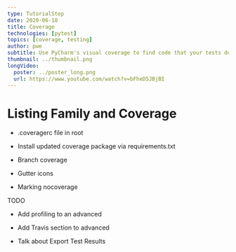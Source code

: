 ```yaml
---
type: TutorialStep
date: 2020-06-10
title: Coverage
technologies: [pytest]
topics: [coverage, testing]
author: pwe
subtitle: Use PyCharm's visual coverage to find code that your tests don't exercise.
thumbnail: ../thumbnail.png
longVideo:
  poster: ../poster_long.png
  url: https://www.youtube.com/watch?v=bFheD5JBjBI
---
```


# Listing Family and Coverage

- .coveragerc file in root

- Install updated coverage package via requirements.txt

- Branch coverage

- Gutter icons

- Marking nocoverage

TODO

- Add profiling to an advanced

- Add Travis section to advanced

- Talk about Export Test Results